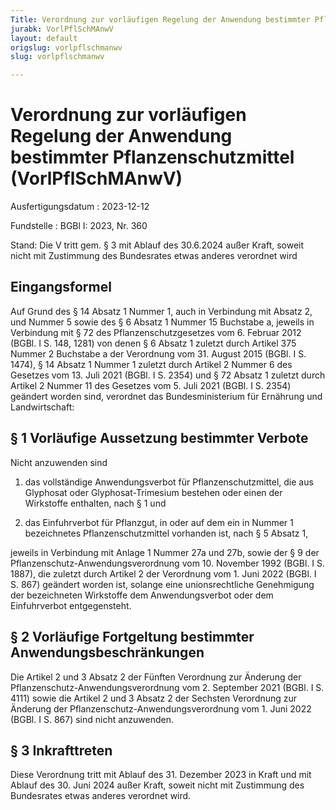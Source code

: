 ```yaml
---
Title: Verordnung zur vorläufigen Regelung der Anwendung bestimmter Pflanzenschutzmittel
jurabk: VorlPflSchMAnwV
layout: default
origslug: vorlpflschmanwv
slug: vorlpflschmanwv

---
```


# Verordnung zur vorläufigen Regelung der Anwendung bestimmter Pflanzenschutzmittel (VorlPflSchMAnwV)

Ausfertigungsdatum
:   2023-12-12

Fundstelle
:   BGBl I: 2023, Nr. 360

Stand: Die V tritt gem. § 3 mit Ablauf des 30.6.2024 außer Kraft, soweit nicht mit Zustimmung des Bundesrates etwas anderes verordnet wird

## Eingangsformel

Auf Grund des § 14 Absatz 1 Nummer 1, auch in Verbindung mit Absatz 2, und Nummer 5 sowie des § 6 Absatz 1 Nummer 15 Buchstabe a, jeweils in Verbindung mit § 72 des Pflanzenschutzgesetzes vom 6. Februar 2012 (BGBl. I S. 148, 1281) von denen § 6 Absatz 1 zuletzt durch Artikel 375 Nummer 2 Buchstabe a der Verordnung vom 31. August 2015 (BGBl. I S. 1474), § 14 Absatz 1 Nummer 1 zuletzt durch Artikel 2 Nummer 6 des Gesetzes vom 13. Juli 2021 (BGBl. I S. 2354) und § 72 Absatz 1 zuletzt durch Artikel 2 Nummer 11 des Gesetzes vom 5. Juli 2021 (BGBl. I S. 2354) geändert worden sind, verordnet das Bundesministerium für Ernährung und Landwirtschaft:


## § 1 Vorläufige Aussetzung bestimmter Verbote

Nicht anzuwenden sind

1.  das vollständige Anwendungsverbot für Pflanzenschutzmittel, die aus Glyphosat oder Glyphosat-Trimesium bestehen oder einen der Wirkstoffe enthalten, nach § 1 und


2.  das Einfuhrverbot für Pflanzgut, in oder auf dem ein in Nummer 1 bezeichnetes Pflanzenschutzmittel vorhanden ist, nach § 5 Absatz 1,



jeweils in Verbindung mit Anlage 1 Nummer 27a und 27b, sowie der § 9 der Pflanzenschutz-Anwendungsverordnung vom 10. November 1992 (BGBl. I S. 1887), die zuletzt durch Artikel 2 der Verordnung vom 1. Juni 2022 (BGBl. I S. 867) geändert worden ist, solange eine unionsrechtliche Genehmigung der bezeichneten Wirkstoffe dem Anwendungsverbot oder dem Einfuhrverbot entgegensteht.


## § 2 Vorläufige Fortgeltung bestimmter Anwendungsbeschränkungen

Die Artikel 2 und 3 Absatz 2 der Fünften Verordnung zur Änderung der Pflanzenschutz-Anwendungsverordnung vom 2. September 2021 (BGBl. I S. 4111) sowie die Artikel 2 und 3 Absatz 2 der Sechsten Verordnung zur Änderung der Pflanzenschutz-Anwendungsverordnung vom 1. Juni 2022 (BGBl. I S. 867) sind nicht anzuwenden.


## § 3 Inkrafttreten

Diese Verordnung tritt mit Ablauf des 31. Dezember 2023 in Kraft und mit Ablauf des 30. Juni 2024 außer Kraft, soweit nicht mit Zustimmung des Bundesrates etwas anderes verordnet wird.

